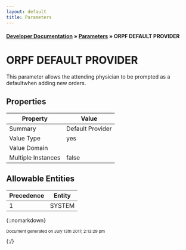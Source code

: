 ```yaml
---
layout: default
title: Parameters
---
```


#### [Developer Documentation](../index) &#187; [Parameters](TableOfContents) &#187; ORPF DEFAULT PROVIDER<br/>
# ORPF DEFAULT PROVIDER

This parameter allows the attending physician to be prompted as a defaultwhen adding new orders.

## Properties

Property | Value
--- | ---
Summary | Default Provider
Value Type | yes
Value Domain | 
Multiple Instances | false

## Allowable Entities

Precedence | Entity
--- | ---
1 | SYSTEM

{::nomarkdown} <br/><p style="font-size: 11px">Document generated on July 13th 2017, 2:13:29 pm</p>{:/}